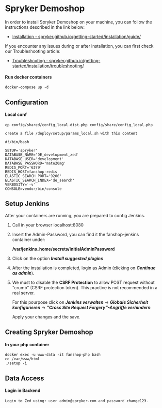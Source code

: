 # Spryker Demoshop

In order to install Spryker Demoshop on your machine, you can follow the instructions described in the link below:

* [Installation - spryker.github.io/getting-started/installation/guide/](https://spryker.github.io/getting-started/installation/guide/)

If you encounter any issues during or after installation, you can first check our Troubleshooting article:

* [Troubleshooting - spryker.github.io/getting-started/installation/troubleshooting/](https://spryker.github.io/getting-started/installation/troubleshooting/)



#### Run docker containers

```
docker-compose up -d
```

## Configuration

#### Local conf

```
cp config/shared/config_local.dist.php config/share/config_local.php
```

```
create a file /deploy/setup/params_local.sh with this content

#!/bin/bash

SETUP='spryker'
DATABASE_NAME='DE_development_zed'
DATABASE_USER='development'
DATABASE_PASSWORD='mate20mg'
REDIS_PORT='6379'
REDIS_HOST=fanshop-redis
ELASTIC_SEARCH_PORT='9200'
ELASTIC_SEARCH_INDEX='de_search'
VERBOSITY='-v'
CONSOLE=vendor/bin/console

```

## Setup Jenkins

After your containers are running, you are prepared to config Jenkins.

1. Call in your browser localhost:8080
2. Insert the Admin-Password, you can find it the fanshop-jenkins container under:

    **/var/jenkins_home/secrets/initialAdminPassword**

3. Click on the option ***Install suggested plugins***
4. After the installation is completed, login as Admin (clicking on ***Continue as admin***).
5. We must to disable the **CSRF Protection** to allow POST request without "crumb" (CSRF protection token). This practice is not recommended in a real server.

    For this pourpose click on ***Jenkins verwalten*** -> ***Globale Sicherheit konfigurieren*** -> ***"Cross Site Request Forgery"-Angriffe verhindern***

    Apply your changes and the save.




## Creating Spryker Demoshop

#### In your php container
```
docker exec -u www-data -it fanshop-php bash
cd /var/www/html
./setup -i
```


## Data Access

#### Login in Backend
```
Login to Zed using: user admin@spryker.com and password change123.
```